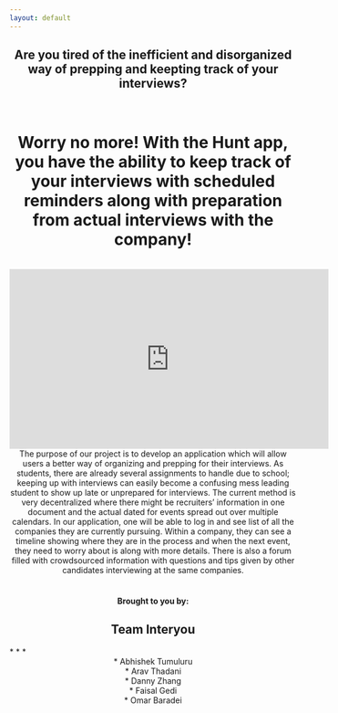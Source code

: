 ```yaml
---
layout: default
---
```

<center> <h2> Are you tired of the inefficient and disorganized way of prepping and keepting track of your interviews? </h2> </center>
<br/>
<center> <h1> Worry no more! With the Hunt app, you have the ability to keep track of your interviews with scheduled reminders along with preparation from actual interviews with the company! </h1> </center>
<br/>


<iframe width="560" height="315" src="https://www.youtube.com/embed/4FnveHiDEYk" frameborder="0" allow="accelerometer; autoplay; encrypted-media; gyroscope; picture-in-picture" allowfullscreen></iframe>
<br/>

<center>The purpose of our project is to develop an application which will allow users a better way of organizing and prepping for their interviews. As students, there are already several assignments to handle due to school; keeping up with interviews can easily become a confusing mess leading student to show up late or unprepared for interviews. The current method is very decentralized where there might be recruiters’ information in one document and the actual dated for events spread out over multiple calendars. In our application, one will be able to log in and see list of all the companies they are currently pursuing. Within a company, they can see a timeline showing where they are in the process and when the next event, they need to worry about is along with more details. There is also a forum filled with crowdsourced information with questions and tips given by other candidates interviewing at the same companies.</center>
<br/>
<center> <h4> Brought to you by: </h4> </center>
<center> <h2> Team Interyou </h2> </center>
* * *
<center> *   Abhishek Tumuluru </center>
<center> *   Arav Thadani </center>
<center> *   Danny Zhang </center>
<center> *   Faisal Gedi </center>
<center> *   Omar Baradei </center>


